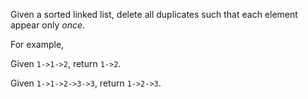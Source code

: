 

Given a sorted linked list, delete all duplicates such that each element appear only *once*.



For example,<br />
Given `1->1->2`, return `1->2`.<br />
Given `1->1->2->3->3`, return `1->2->3`.

